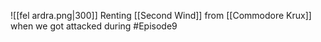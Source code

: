 
![[fel ardra.png|300]]
Renting [[Second Wind]] from [[Commodore Krux]] when we got attacked during #Episode9

